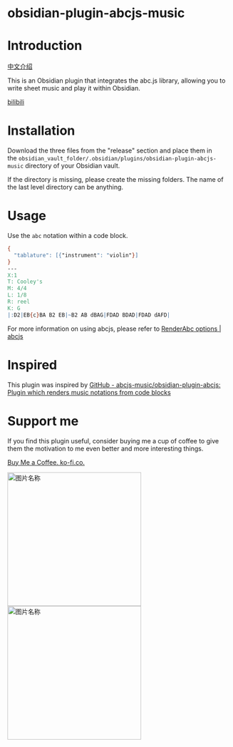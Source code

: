 # obsidian-plugin-abcjs-music

# Introduction

[中文介绍](https://github.com/koory1st/obsidian-plugin-abcjs-music/blob/main/README.cn.md)

This is an Obsidian plugin that integrates the abc.js library, allowing you to write sheet music and play it within Obsidian.

[bilibili](https://www.bilibili.com/video/BV1zC4y1979J/?vd_source=32aa48efac411791ee62bf9629d081f6)



# Installation

Download the three files from the "release" section and place them in the `obsidian_vault_folder/.obsidian/plugins/obsidian-plugin-abcjs-music` directory of your Obsidian vault. 

If the directory is missing, please create the missing folders. The name of the last level directory can be anything.

# Usage

Use the `abc` notation within a code block.

```abc
{
  "tablature": [{"instrument": "violin"}]
}
---
X:1
T: Cooley's
M: 4/4
L: 1/8
R: reel
K: G
|:D2|EB{c}BA B2 EB|~B2 AB dBAG|FDAD BDAD|FDAD dAFD|
```

For more information on using abcjs, please refer to [RenderAbc options | abcjs](https://paulrosen.github.io/abcjs/visual/render-abc-options.html)

# Inspired

This plugin was inspired by [GitHub - abcjs-music/obsidian-plugin-abcjs: Plugin which renders music notations from code blocks](https://github.com/abcjs-music/obsidian-plugin-abcjs)

# Support me

If you find this plugin useful, consider buying me a cup of coffee to give them the motivation to me even better and more interesting things.

[Buy Me a Coffee. ko-fi.co.](https://ko-fi.com/levygu)

<img src="https://blog.matou.dev/images/weixin_qrcode.png" width = "300" height = "300" alt="图片名称" align=center /> <img src="https://blog.matou.dev/images/zhifubao_qrcode.jpg" width = "300" height = "300" alt="图片名称" align=center />
